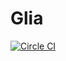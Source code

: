 # Glia

[![Circle CI](https://circleci.com/gh/anarcher/glia.svg?style=svg)](https://circleci.com/gh/anarcher/glia)
